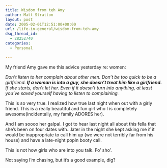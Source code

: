 ```yaml
---
title: Wisdom from teh Amy
author: Matt Stratton
layout: post
date: 2005-02-01T12:51:00+00:00
url: /life-in-general/wisdom-from-teh-amy
dsq_thread_id:
  - 28252740
categories:
  - Personal

---
```

My friend Amy gave me this advice yesterday re: women:

_Don&#8217;t listen to her complain about other men. Don&#8217;t be too quick to be a girlfriend. **If a woman is into a guy, she doesn&#8217;t treat him like a girlfriend.** If she starts, don&#8217;t let her. Even if it doesn&#8217;t turn into anything, at least you&#8217;ve saved yourself having to listen to complaining._

This is so very true. I realized how true last night when out with a girly friend. This is a really beautiful and fun girl who I is completely awesome(incidentally, my family ADORES her).

And I am soooo her galpal. I got to hear last night all about this fella that she&#8217;s been on four dates with&#8230;later in the night she kept asking me if it would be inappropriate to call him up (we were not terribly far from his house) and have a late-night popin booty call.

This is not how girls who are into you talk. Fo&#8217; sho&#8217;.

Not saying I&#8217;m chasing, but it&#8217;s a good example, dig?